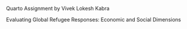 Quarto Assignment by 
Vivek Lokesh Kabra

Evaluating Global Refugee Responses: Economic and Social Dimensions
